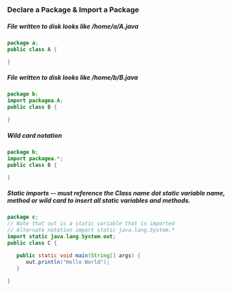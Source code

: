 ### Declare a Package & Import a Package

##### File written to disk looks like /home/a/A.java
```java
package a;
public class A {

}
```

##### File written to disk looks like /home/b/B.java
```java
package b;
import packagea.A;
public class B {

}
```

##### Wild card notation
```java
package b;
import packagea.*;
public class B {

}
```

##### Static imports -- must reference the Class name dot static variable name, method or wild card to insert all static variables and methods.
```java
package c;
// Note that out is a static variable that is imported
// Alternate notation import static java.lang.System.*
import static java.lang.System.out;
public class C {

   public static void main(String[] args) {
      out.println("Hello World");
   } 
   
}
```
```
